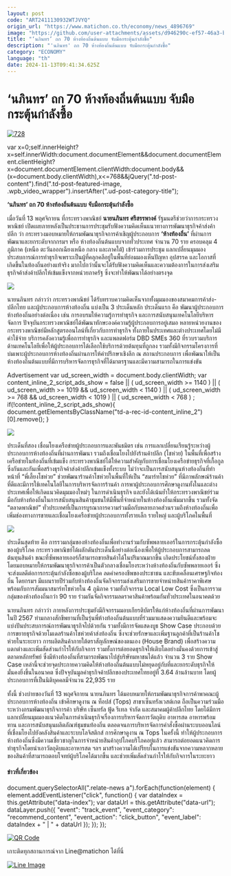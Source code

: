 ```yaml
---
layout: post
code: "ART2411130932WTJVYQ"
origin_url: "https://www.matichon.co.th/economy/news_4896769"
image: "https://github.com/user-attachments/assets/d946290c-ef57-46a3-b8e1-bf526378fb79"
title: "‘นภินทร’ ถก 70 ห้างท้องถิ่นต้นแบบ จับมือกระตุ้นกำลังซื้อ"
description: "'นภินทร' ถก 70 ห้างท้องถิ่นต้นแบบ จับมือกระตุ้นกำลังซื้อ"
category: "ECONOMY"
language: "th"
date: 2024-11-13T09:41:34.625Z
---
```


# ‘นภินทร’ ถก 70 ห้างท้องถิ่นต้นแบบ จับมือกระตุ้นกำลังซื้อ

[![](https://www.matichon.co.th/wp-content/uploads/2024/11/728-148.jpg "728")](https://www.matichon.co.th/wp-content/uploads/2024/11/728-148.jpg)

var x=0;self.innerHeight?x=self.innerWidth:document.documentElement&&document.documentElement.clientHeight?x=document.documentElement.clientWidth:document.body&&(x=document.body.clientWidth),x<=768&&jQuery(".td-post-content").find(".td-post-featured-image, .wpb\_video\_wrapper").insertAfter(".ud-post-category-title");

**‘นภินทร’ ถก 70 ห้างท้องถิ่นต้นแบบ จับมือกระตุ้นกำลังซื้อ**

เมื่อวันที่ 13 พฤศจิกายน ที่กระทรวงพาณิชย์ **นายนภินทร ศรีสรรพางค์** รัฐมนตรีช่วยว่าการกระทรวงพาณิชย์ เปิดเผยภายหลังเป็นประธานการประชุมรับฟังความคิดเห็นแนวทางการพัฒนาธุรกิจค้าส่งค้าปลีก ว่า กระทรวงมอบหมายให้กรมพัฒนาธุรกิจการค้าเชิญผู้ประกอบการ **‘ห้างท้องถิ่น’** ที่ผ่านการพัฒนาและยกระดับจากกรมฯ หรือ ห้างท้องถิ่นต้นแบบจากทั่วประเทศ จำนวน 70 ราย ครอบคลุม 4 ภูมิภาค (เหนือ ตะวันออกเฉียงเหนือ กลาง และภาคใต้) เข้าร่วมการประชุม แลกเปลี่ยนมุมมอง ประสบการณ์การทำธุรกิจเพราะเป็นผู้ที่คลุกคลีอยู่ในพื้นที่ย่อมมองเห็นปัญหา อุปสรรค และโอกาสที่เกิดขึ้นในท้องถิ่นอย่างแท้จริง มากไปกว่านั้นจะได้รับฟังความคิดเห็นและความต้องการในการส่งเสริมธุรกิจค้าส่งค้าปลีกให้เข้มแข็งจากหน่วยภาครัฐ ซึ่งจะทำให้พัฒนาได้อย่างตรงจุด

![](https://www.matichon.co.th/wp-content/uploads/2024/11/653434-1024x684.jpg)

นายนภินทร กล่าวว่า กระทรวงพาณิชย์ ได้รับทราบความคิดเห็นจากทั้งมุมมองของสมาคมการค้าส่ง-ปลีกไทย และผู้ประกอบการห้างท้องถิ่น แบ่งเป็น 3 ประเด็นหลัก ประเด็นแรก คือ พัฒนาผู้ประกอบการห้างท้องถิ่นอย่างต่อเนื่อง เช่น การอบรมให้ความรู้การทำธุรกิจ และการสนับสนุนเทคโนโลยีบริหารจัดการ ปัจจุบันกระทรวงพาณิชย์ได้พัฒนาทักษะองค์ความรู้ผู้ประกอบการอยู่เสมอ หลายหน่วยงานของกระทรวงพาณิชย์มีหลักสูตรออนไลน์ที่เกี่ยวกับการทำธุรกิจ ทั้งภายในประเทศและต่างประเทศโดยไม่มีค่าใช้จ่าย บริการคลังความรู้เพื่อการทำธุรกิจ และแพลตฟอร์ม DBD SMEs 360 ที่รวบรวมบริการด้านเทคโนโลยีเพื่อให้ผู้ประกอบการได้เลือกใช้บริการด้วยต้นทุนที่ถูกลง รวมทั้งมีกิจกรรมโครงการที่บ่มเพาะผู้ประกอบการห้างท้องถิ่นผ่านการให้คำปรึกษาเชิงลึก ณ สถานประกอบการ เพื่อพัฒนาให้เป็นห้างท้องถิ่นต้นแบบที่มีการบริหารจัดการธุรกิจที่ได้มาตรฐานและมีความสามารถในการแข่งขัน

Advertisement var ud\_screen\_width = document.body.clientWidth; var content\_inline\_2\_script\_ads\_show = false || ( ud\_screen\_width >= 1140 ) || ( ud\_screen\_width >= 1019 && ud\_screen\_width < 1140 ) || ( ud\_screen\_width >= 768 && ud\_screen\_width < 1019 ) || ( ud\_screen\_width < 768 ) ; if(!content\_inline\_2\_script\_ads\_show){ document.getElementsByClassName("td-a-rec-id-content\_inline\_2")\[0\].remove(); }

![](https://www.matichon.co.th/wp-content/uploads/2024/11/653539-1024x684.jpg)

ประเด็นที่สอง เชื่อมโยงเครือข่ายผู้ประกอบการและพันธมิตร เช่น การแลกเปลี่ยนเรียนรู้ระหว่างผู้ประกอบการห้างท้องถิ่นที่ผ่านการพัฒนา รวมถึงเชื่อมโยงไปยังร้านค้าปลีก (โชห่วย) ในพื้นที่เพื่อสร้างเครือข่ายในท้องถิ่นที่เข้มแข็ง กระทรวงพาณิชย์ได้ให้ความสำคัญกับการเชื่อมโยงเครือข่ายธุรกิจที่เกื้อกูลซึ่งกันและกันเพื่อสร้างธุรกิจค้าส่งค้าปลีกเข้มแข็งทั้งระบบ ไม่ว่าจะเป็นการสนับสนุนห้างท้องถิ่นที่ทำหน้าที่ “พี่เลี้ยงโชห่วย” ช่วยพัฒนาร้านค้าโชห่วยในพื้นที่ให้เป็น “สมาร์ทโชห่วย” ที่มีภาพลักษณ์ร้านค้าที่ดีและมีการใช้เทคโนโลยีในการบริหารจัดการร้านค้า การพาผู้ประกอบการศึกษาดูงานทั้งในและต่างประเทศเพื่อให้เกิดแนวคิดมุมมองใหม่ๆ ในการดำเนินธุรกิจ และยังได้เน้นย้ำให้กระทรวงพาณิชย์ร่วมมือกับห้างท้องถิ่นในการสนับสนุนสินค้าชุมชนให้มีพื้นที่จำหน่ายในห้างท้องถิ่นเพิ่มมากขึ้น รวมทั้งจัด “ตลาดพาณิชย์” ทั่วประเทศที่เป็นการบูรณาการความร่วมมือกับหลายภาคส่วนรวมถึงห้างท้องถิ่นเพื่อเพิ่มช่องทางการขายและเชื่อมโยงเครือข่ายผู้ประกอบการทั้งรายเล็ก รายใหญ่ และผู้บริโภคในพื้นที่

![](https://www.matichon.co.th/wp-content/uploads/2024/11/653605-1024x684.jpg)

ประเด็นสุดท้าย คือ การรวมกลุ่มของห้างท้องถิ่นเพื่อทำงานร่วมกับซัพพลายเออร์ในการกระตุ้นกำลังซื้อของผู้บริโภค กระทรวงพาณิชย์ได้ผลักดันประเด็นนี้อย่างต่อเนื่องเพื่อให้ผู้ประกอบการสามารถลดต้นทุนสินค้า ขณะที่ซัพพลายเออร์ก็สามารถขายสินค้าได้ในปริมาณมากขึ้น เกิดประโยชน์ทั้งสองฝ่าย โดยมอบหมายให้กรมพัฒนาธุรกิจการค้าเป็นตัวกลางเชื่อมโยงระหว่างห้างท้องถิ่นกับซัพพลายเออร์ ซึ่งจะส่งผลดีต่อการกระตุ้นกำลังซื้อของผู้บริโภค ลดค่าครองชีพของประชาชน และขับเคลื่อนเศรษฐกิจท้องถิ่น โดยกรมฯ มีแผนรายปีร่วมกับห้างท้องถิ่นจัดกิจกรรมส่งเสริมการขายจำหน่ายสินค้าราคาพิเศษ พร้อมกับการสัมมนาสมาร์ทโชห่วยใน 4 ภูมิภาค รวมทั้งกิจกรรม Local Low Cost ซึ่งเป็นการรวมกลุ่มของห้างท้องถิ่นกว่า 90 ราย ร่วมกันจัดกิจกรรมลดราคาสินค้าพร้อมกันทั่วประเทศในอนาคตด้วย

นายนภินทร กล่าวว่า ภายหลังการประชุมยังมีกิจกรรมมอบเกียรติบัตรให้แก่ห้างท้องถิ่นที่ผ่านการพัฒนาในปี 2567 ท่ามกลางสักขีพยานที่เป็นรุ่นพี่ห้างท้องถิ่นต้นแบบที่ร่วมมาแสดงความยินดีและพร้อมจะแบ่งปันประสบการณ์การพัฒนาธุรกิจไปด้วยกัน รวมทั้งมีการจัดแสดงบูธ Show Case ประกอบด้วย การขยายธุรกิจด้วยโมเดลร้านค้าโชห่วยค้าส่งท้องถิ่น ซึ่งจะช่วยรักษาและเพิ่มฐานลูกค้าที่เป็นร้านค้าโชห่วยในระยะยาว การผลิตสินค้าภายใต้ตราสัญลักษณ์ของตนเอง (House Brand) เพื่อสร้างความแตกต่างและเพิ่มสัดส่วนกำไรให้กับกิจการ รวมทั้งการต่อยอดธุรกิจให้เติบโตอย่างมั่นคงด้วยการเข้าสู่ตลาดหลักทรัพย์ ซึ่งมีห้างท้องถิ่นที่สามารถพัฒนาไปสู่บริษัทมหาชนได้แล้ว จำนวน 3 ราย Show Case เหล่านี้จะช่วยจุดประกายความคิดให้ห้างท้องถิ่นต้นแบบไม่หยุดอยู่กับที่และยกระดับธุรกิจให้มั่นคงยิ่งขึ้นในอนาคต ซึ่งปัจจุบันมูลค่าธุรกิจค้าปลีกของประเทศไทยอยู่ที่ 3.64 ล้านล้านบาท โดยผู้ประกอบการที่เป็นนิติบุคคลมีจำนวน 22,935 ราย

ทั้งนี้ ช่วงบ่ายของวันที่ 13 พฤศจิกายน นายนภินทร ได้มอบหมายให้กรมพัฒนาธุรกิจการค้าพาคณะผู้ประกอบการห้างท้องถิ่น เข้าศึกษาดูงาน ณ ท็อปส์ (Tops) สาขาเซ็นทรัลเวสต์เกต ถือเป็นความร่วมมือระหว่างกรมพัฒนาธุรกิจการค้า บริษัท เซ็นทรัล ฟู้ด รีเทล จำกัด และสมาคมผู้ค้าปลีกไทย โดยได้มีการแลกเปลี่ยนมุมมองแนวคิดในการดำเนินธุรกิจเรื่องการบริหารจัดการวัตถุดิบ อาหารสด อาหารพร้อมทาน และการสนับสนุนผลิตภัณฑ์ชุมชนท้องถิ่น ตลอดจนการบริหารจัดการคำสั่งซื้อผ่านระบบออนไลน์ที่เชื่อมโยงไปยังคลังสินค้าและระบบโลจิสติกส์ การศึกษาดูงาน ณ Tops ในครั้งนี้ ทำให้ผู้ประกอบการห้างท้องถิ่นซึ่งมีความเชี่ยวชาญในการจำหน่ายสินค้าอุปโภคบริโภคอยู่แล้ว สามารถต่อยอดแนวคิดการทำธุรกิจโดยนำเอาวัตถุดิบและอาหารสด ฯลฯ มาสร้างความได้เปรียบในการแข่งขันจากความหลากหลายของสินค้าที่สามารถตอบโจทย์ผู้บริโภคได้มากขึ้น และช่วยเพิ่มสัดส่วนกำไรให้กับกิจการในระยะยาว

#### ข่าวที่เกี่ยวข้อง

document.querySelectorAll(".relate-news a").forEach(function(element) { element.addEventListener("click", function() { var dataIndex = this.getAttribute("data-index"); var dataUrl = this.getAttribute("data-url"); dataLayer.push({ "event": "track\_event", "event\_category": "recommend\_content", "event\_action": "click\_button", "event\_label": dataIndex + " | " + dataUrl }); }); });

[![QR Code](https://www.matichon.co.th/wp-content/uploads/2023/07/wob1371z.jpg)](https://lin.ee/ht0nDxX)

เกาะติดทุกสถานการณ์จาก Line@matichon ได้ที่นี่

[![Line Image](https://www.matichon.co.th/wp-content/uploads/2023/07/th.png)](https://lin.ee/ht0nDxX)